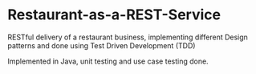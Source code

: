 # Restaurant-as-a-REST-Service
RESTful delivery of a restaurant business, implementing different Design patterns and done using Test Driven Development (TDD)

Implemented in Java, unit testing and use case testing done.

